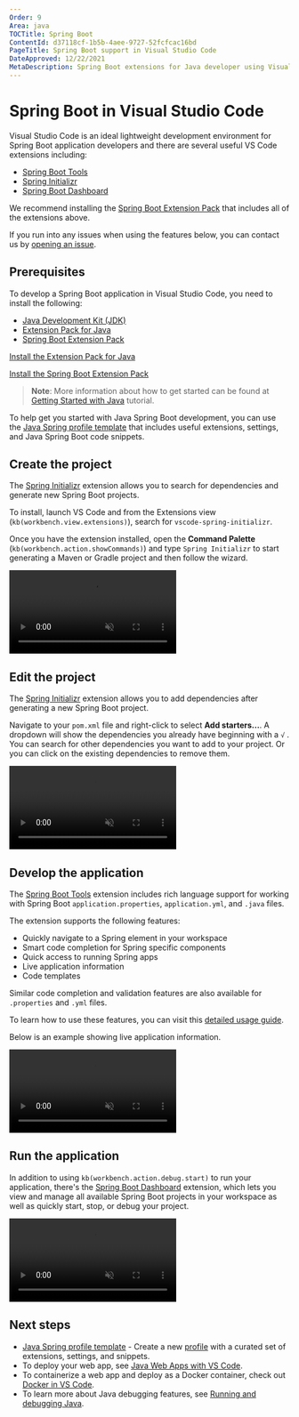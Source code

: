 ```yaml
---
Order: 9
Area: java
TOCTitle: Spring Boot
ContentId: d37118cf-1b5b-4aee-9727-52fcfcac16bd
PageTitle: Spring Boot support in Visual Studio Code
DateApproved: 12/22/2021
MetaDescription: Spring Boot extensions for Java developer using Visual Studio Code editor.
---
```


# Spring Boot in Visual Studio Code

Visual Studio Code is an ideal lightweight development environment for Spring Boot application developers and there are several useful VS Code extensions including:

* [Spring Boot Tools](https://marketplace.visualstudio.com/items?itemName=vmware.vscode-spring-boot)
* [Spring Initializr](https://marketplace.visualstudio.com/items?itemName=vscjava.vscode-spring-initializr)
* [Spring Boot Dashboard](https://marketplace.visualstudio.com/items?itemName=vscjava.vscode-spring-boot-dashboard)

We recommend installing the [Spring Boot Extension Pack](https://marketplace.visualstudio.com/items?itemName=vmware.vscode-boot-dev-pack) that includes all of the extensions above.

If you run into any issues when using the features below, you can contact us by [opening an issue](https://github.com/microsoft/vscode-java-pack/issues).

## Prerequisites

To develop a Spring Boot application in Visual Studio Code, you need to install the following:

* [Java Development Kit (JDK)](https://www.microsoft.com/openjdk)
* [Extension Pack for Java](https://marketplace.visualstudio.com/items?itemName=vscjava.vscode-java-pack)
* [Spring Boot Extension Pack](https://marketplace.visualstudio.com/items?itemName=vmware.vscode-boot-dev-pack)

<a class="install-extension-btn" href="vscode:extension/vscjava.vscode-java-pack">Install the Extension Pack for Java</a>

<a class="install-extension-btn" href="vscode:extension/vmware.vscode-boot-dev-pack">Install the Spring Boot Extension Pack</a>

>**Note**: More information about how to get started can be found at [Getting Started with Java](/docs/java/java-tutorial.md) tutorial.

To help get you started with Java Spring Boot development, you can use the [Java Spring profile template](/docs/editor/profiles.md#java-spring-profile-template) that includes useful extensions, settings, and Java Spring Boot code snippets.

## Create the project

The [Spring Initializr](https://marketplace.visualstudio.com/items?itemName=vscjava.vscode-spring-initializr) extension allows you to search for dependencies and generate new Spring Boot projects.

To install, launch VS Code and from the Extensions view (`kb(workbench.view.extensions)`), search for `vscode-spring-initializr`.

Once you have the extension installed, open the **Command Palette** (`kb(workbench.action.showCommands)`) and type `Spring Initializr` to start generating a Maven or Gradle project and then follow the wizard.

<video autoplay loop muted playsinline controls video="Create the project">
  <source src="/docs/java/java-spring-boot/spring-initializr.mp4" type="video/mp4">
</video>

## Edit the project

The [Spring Initializr](https://marketplace.visualstudio.com/items?itemName=vscjava.vscode-spring-initializr) extension allows you to add dependencies after generating a new Spring Boot project.

Navigate to your `pom.xml` file and right-click to select **Add starters...**. A dropdown will show the dependencies you already have beginning with a `√` . You can search for other dependencies you want to add to your project. Or you can click on the existing dependencies to remove them.

<video autoplay loop muted playsinline controls title="Edit the project">
  <source src="/docs/java/java-spring-boot/spring-initializr-add-starters.mp4" type="video/mp4">
</video>

## Develop the application

The [Spring Boot Tools](https://marketplace.visualstudio.com/items?itemName=vmware.vscode-spring-boot) extension includes rich language support for working with Spring Boot `application.properties`, `application.yml`, and `.java` files.

The extension supports the following features:

* Quickly navigate to a Spring element in your workspace
* Smart code completion for Spring specific components
* Quick access to running Spring apps
* Live application information
* Code templates

Similar code completion and validation features are also available for `.properties` and `.yml` files.

To learn how to use these features, you can visit this [detailed usage guide](https://github.com/spring-projects/sts4/tree/main/vscode-extensions/vscode-spring-boot#usage).

Below is an example showing live application information.

<video autoplay loop muted playsinline controls title="Live application information and metrics">
  <source src="/docs/java/java-spring-boot/spring-live-info.mp4" type="video/mp4">
</video>

## Run the application

In addition to using `kb(workbench.action.debug.start)` to run your application, there's the [Spring Boot Dashboard](https://marketplace.visualstudio.com/items?itemName=vscjava.vscode-spring-boot-dashboard) extension, which lets you view and manage all available Spring Boot projects in your workspace as well as quickly start, stop, or debug your project.

<video autoplay loop muted playsinline controls title="Run the Spring Boot application from Spring Boot dashboard">
  <source src="/docs/java/java-spring-boot/spring-dashboard.mp4" type="video/mp4">
</video>

## Next steps

* [Java Spring profile template](/docs/editor/profiles.md#java-spring-profile-template) - Create a new [profile](/docs/editor/profiles) with a curated set of extensions, settings, and snippets.
* To deploy your web app, see [Java Web Apps with VS Code](/docs/java/java-webapp.md).
* To containerize a web app and deploy as a Docker container, check out [Docker in VS Code](/docs/containers/overview.md).
* To learn more about Java debugging features, see [Running and debugging Java](/docs/java/java-debugging.md).
